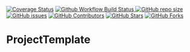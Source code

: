 
<a href="https://codecov.io/gh/iywe/ProjectTemplate/branch/main"><img src="https://img.shields.io/codecov/c/github/iywe/ProjectTemplate/main?logo=codecov&logoColor=white" alt="Coverage Status"></a>
<a href="https://github.com/iywe/ProjectTemplate/actions/workflows/build_and_test.yaml">
<img src="https://img.shields.io/github/actions/workflow/status/iywe/ProjectTemplate/build_and_test.yaml?branch=main&logo=github&logoColor=white&label=fast ci" alt="Github Workflow Build Status">
</a>
<a href="https://github.com/iywe/ProjectTemplate"><img src="https://img.shields.io/github/repo-size/iywe/ProjectTemplate" alt="GitHub repo size"></a>
<a href="https://github.com/iywe/ProjectTemplate/issues"><img src="https://img.shields.io/github/issues/iywe/ProjectTemplate" alt="GitHub issues"></a>
<a href="https://github.com/iywe/ProjectTemplate/graphs/contributors"><img src="https://img.shields.io/github/contributors/iywe/ProjectTemplate" alt="GitHub Contributors"></a>
<a href="https://github.com/iywe/ProjectTemplate/stargazers"><img src="https://img.shields.io/github/stars/iywe/ProjectTemplate" alt="GitHub Stars"></a>
<a href="https://github.com/iywe/ProjectTemplate/fork"><img src="https://img.shields.io/github/forks/iywe/ProjectTemplate" alt="GitHub Forks"></a>


# ProjectTemplate

